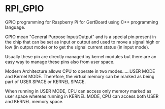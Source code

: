 # RPI_GPIO

GPIO programming for Raspberry Pi for GertBoard using C++ programming language.

GPIO mean "General Purpose Input/Output" and is a special pin present in 
the chip that can be set as input or output and used to move a signal 
high or low (in output mode) or to get the signal current status (in input mode).

Usually these pin are directly managed by kernel modules but there are 
an easy way to manage these pins also from user space. 

Modern Architecture allows CPU to operate in two modes......USER MODE and 
Kernel MODE. Therefore, the virtual memory can be marked as being part 
of USER SPACE or KERNEL SPACE. 

When running in USER MODE, CPU can access only memory marked as user space 
whereas running in KERNEL MODE, CPU can access both USER and KERNEL memory space.
